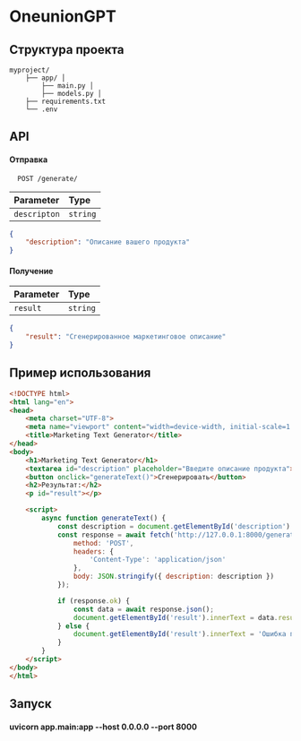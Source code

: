 
# OneunionGPT

## Структура проекта

```
myproject/ 
    ├── app/ │
        ├── main.py │ 
        ├── models.py │
    ├── requirements.txt 
    └── .env
```

## API 

#### Отправка

```http
  POST /generate/
```

| Parameter | Type     | 
| :-------- | :------- | 
| `descripton` | `string` |

```json
{
    "description": "Описание вашего продукта"
}
```

#### Получение

| Parameter | Type     | 
| :-------- | :------- | 
| `result`      | `string` | 

```json
{
    "result": "Сгенерированное маркетинговое описание"
}
```


## Пример использования

```html
<!DOCTYPE html>
<html lang="en">
<head>
    <meta charset="UTF-8">
    <meta name="viewport" content="width=device-width, initial-scale=1.0">
    <title>Marketing Text Generator</title>
</head>
<body>
    <h1>Marketing Text Generator</h1>
    <textarea id="description" placeholder="Введите описание продукта"></textarea>
    <button onclick="generateText()">Сгенерировать</button>
    <h2>Результат:</h2>
    <p id="result"></p>

    <script>
        async function generateText() {
            const description = document.getElementById('description').value;
            const response = await fetch('http://127.0.0.1:8000/generate/', {
                method: 'POST',
                headers: {
                    'Content-Type': 'application/json'
                },
                body: JSON.stringify({ description: description })
            });

            if (response.ok) {
                const data = await response.json();
                document.getElementById('result').innerText = data.result;
            } else {
                document.getElementById('result').innerText = 'Ошибка при генерации текста';
            }
        }
    </script>
</body>
</html>
```

## Запуск

#### uvicorn app.main:app --host 0.0.0.0 --port 8000